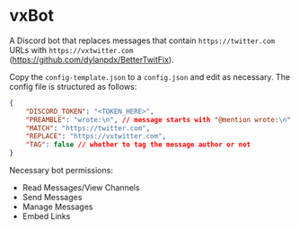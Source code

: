 # vxBot

A Discord bot that replaces messages that contain `https://twitter.com` URLs with `https://vxtwitter.com` (https://github.com/dylanpdx/BetterTwitFix).

Copy the `config-template.json` to a `config.json` and edit as necessary.
The config file is structured as follows:

```json
{
    "DISCORD_TOKEN": "<TOKEN_HERE>",
    "PREAMBLE": "wrote:\n", // message starts with "@mention wrote:\n"
    "MATCH": "https://twitter.com",
    "REPLACE": "https://vxtwitter.com",
    "TAG": false // whether to tag the message author or not
}
```

Necessary bot permissions:
* Read Messages/View Channels
* Send Messages
* Manage Messages
* Embed Links